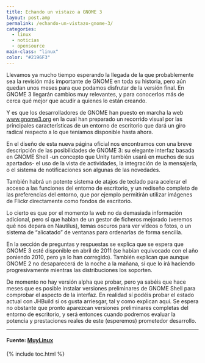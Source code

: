 ```yaml
---
title: Echando un vistazo a GNOME 3
layout: post.amp
permalink: /echando-un-vistazo-gnome-3/
categories:
  - linux
  - noticias
  - opensource
main-class: "linux"
color: "#2196F3"
---
```

Llevamos ya mucho tiempo esperando la llegada de la que probablemente sea la revisión más importante de GNOME en toda su historia, pero aún quedan unos meses para que podamos disfrutar de la versión final. En GNOME 3 llegarán cambios muy relevantes, y para conocerlos más de cerca qué mejor que acudir a quienes lo están creando.

<p >
<a href="http://www.muylinux.com/assets/img/2011/01/GNOME3-1.jpg"><amp-img on="tap:lightbox1" role="button" tabindex="0" layout="responsive" title="GNOME3-1" src="http://www.muylinux.com/assets/img/2011/01/GNOME3-1-500x282.jpg" alt="" /></a>
</p>
<!--ad-->


Y es que los desarrolladores de GNOME han puesto en marcha la web www.gnome3.org en la cual han preparado un recorrido visual por las principales características de un entorno de escritorio que dará un giro radical respecto a lo que teníamos disponible hasta ahora.

En el diseño de esta nueva página oficial nos encontramos con una breve descripción de las posibilidades de GNOME 3: su elegante interfaz basada en GNOME Shell -un concepto que Unity también usará en muchos de sus apartados- el uso de la vista de actividades, la integración de la mensajería, o el sistema de notificaciones son algunas de las novedades.

También habrá un potente sistema de atajos de teclado para acelerar el acceso a las funciones del entorno de escritorio, y un rediseño completo de las preferencias del entorno, que por ejemplo permitirán utilizar imágenes de Flickr directamente como fondos de escritorio.

Lo cierto es que por el momento la web no da demasiada información adicional, pero sí que hablan de un gestor de ficheros mejorado (veremos qué nos depara en Nautilus), temas oscuros para ver vídeos o fotos, o un sistema de “alicatado” de ventanas para ordenarlas de forma sencilla.

<p >
<a href="http://www.muylinux.com/assets/img/2011/01/GNOME3-3.jpg"><amp-img on="tap:lightbox1" role="button" tabindex="0" layout="responsive" title="GNOME3-3" src="http://www.muylinux.com/assets/img/2011/01/GNOME3-3-500x280.jpg" alt="" /></a>
</p>

En la sección de preguntas y respuestas se explica que se espera que GNOME 3 esté disponible en abril de 2011 (se habían equivocado con el año poniendo 2010, pero ya lo han corregido). También explican que aunque GNOME 2 no desaparecerá de la noche a la mañana, sí que lo irá haciendo progresivamente mientras las distribuciones los soporten.

De momento no hay versión alpha que probar, pero ya sabéis que hace meses que es posible instalar versiones preliminares de GNOME Shell para comprobar el aspecto de la interfaz. En realidad sí podéis probar el estado actual con JHBuild si os gusta arriesgar, tal y como explican aquí. Se espera no obstante que pronto aparezcan versiones preliminares completas del entorno de escritorio, y será entonces cuando podremos evaluar la potencia y prestaciones reales de este (esperemos) prometedor desarrollo.

* * *

#### Fuente: [MuyLinux][1] 



 [1]: http://www.muylinux.com/2011/01/19/introduccion-a-gnome-3/

{% include toc.html %}
